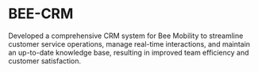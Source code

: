 # BEE-CRM
Developed a comprehensive CRM system for Bee Mobility to streamline customer service operations, manage real-time interactions, and maintain an up-to-date knowledge base, resulting in improved team efficiency and customer satisfaction.
